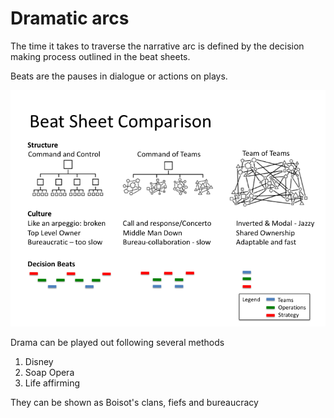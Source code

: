 # Dramatic arcs

The time it takes to traverse the narrative arc is defined by the decision making process outlined in the beat sheets.

Beats are the pauses in dialogue or actions on plays.

<img src="./assets/beat-sheet.png" alt="Beat Sheets"/>

Drama can be played out following several methods
1. Disney
2. Soap Opera
3. Life affirming

They can be shown as Boisot's clans, fiefs and bureaucracy
